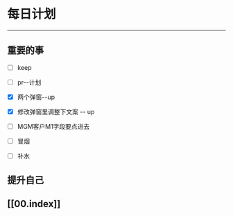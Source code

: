 
# 每日计划
---
## 重要的事

- [ ]    keep
- [ ]   pr--计划
- [x]  两个弹窗--up
- [x] 修改弹窗里调整下文案 -- up
- [ ] MGM客户M1字段要点进去
- [ ] 冒烟
- [ ] 补水



## 提升自己

  



## [[00.index]]










